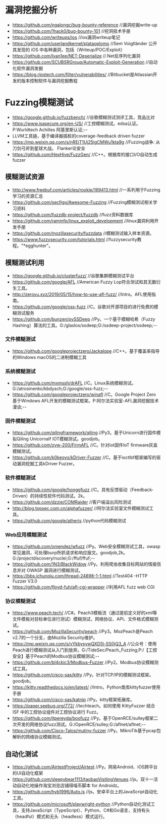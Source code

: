# 漏洞挖掘分析
- https://github.com/ngalongc/bug-bounty-reference    //漏洞挖掘write-up
- https://github.com/1hack0/bug-bounty-101    //挖洞技术手册
- https://github.com/writeups/ios    //ios漏洞writeup笔记
- https://github.com/userlandkernel/plataoplomo    //Sem Voigtländer 公开其发现的 iOS 中各种漏洞，包括（Writeup/POC/Exploit）
- https://github.com/Ivan1ee/NET-Deserialize    //.Net反序列化漏洞
- https://github.com/SCUBSRGroup/Automatic-Exploit-Generation    //自动化软件漏洞发掘
- https://blog.ripstech.com/filter/vulnerabilities/    //Bitbucket是Atlassian开发的版本控制软件与漏洞挖掘教程
# Fuzzing模糊测试
- https://google.github.io/fuzzbench/    //谷歌模糊测试测评工具，竞品比对
- https://www.isasecure.org/en-US/    //工控模糊测试。edsa认证。P:Wurldtech Achilles 阿基里斯认证;--
- LLVM工具链，基于编译器插桩的coverage-feedback driven fuzzer
- https://mp.weixin.qq.com/s/nREiT1Uj25igCMWu1kta9g    //Fuzzing战争: 从刀剑弓斧到星球大战。 Flanker论安全
- https://github.com/HexHive/FuzzGen/    //C++。根据库的接口I/O自动生成fuzzer
## 模糊测试资源
- http://www.freebuf.com/articles/rookie/169413.html    //一系列用于Fuzzing学习的资源汇总
- https://github.com/secfigo/Awesome-Fuzzing    //Fuzzing模糊测试相关学习资料
- https://github.com/fuzzdb-project/fuzzdb    //fuzz资料数据库
- https://github.com/raminfp/linux_exploit_development    //linux漏洞利用开发手册
- https://github.com/mozillasecurity/fuzzdata    //模糊测试输入样本资源。
- https://www.fuzzysecurity.com/tutorials.html    //fuzzysecurity教程。"*egghunter"。
## 模糊测试利用
- https://google.github.io/clusterfuzz/    //谷歌集群模糊测试平台
- https://github.com/google/AFL    //American Fuzzy Lop符合测试和其无数衍生工具。
- http://zeroyu.xyz/2019/05/15/how-to-use-afl-fuzz/    //Intro。AFL使用指南。
- https://github.com/google/oss-fuzz    //C。谷歌对开源项目的进行免费的模糊测试服务
- https://github.com/bunzen/pySSDeep    //Py。一个基于模糊哈希（Fuzzy Hashing）算法的工具。G:/glaslos/ssdeep;G:/ssdeep-project/ssdeep;--
### 文件模糊测试
- https://github.com/googleprojectzero/Jackalope    //C++。基于覆盖率指导的Windows macOS的二进制模糊工具
### 系统模糊测试
- https://github.com/mxmssh/drAFL    //C。Linux系统模糊测试。G:/atrosinenko/kbdysch;G:/google/oss-fuzz;--
- https://github.com/googleprojectzero/winafl    //C。Google Project Zero 基于Windows AFL开发的模糊测试框架。P:阿尔法实验室-AFL漏洞挖掘技术漫谈;--
### 固件模糊测试
- https://github.com/qilingframework/qiling    //Py3。基于Unicorn进行固件模拟Qiling Unicornalf IOT模糊测试。goodjob。
- https://github.com/zyw-200/FirmAFL    //C。针对iot固件IoT firmware灰盒模糊测试。
- https://github.com/k0keoyo/kDriver-Fuzzer    //C。基于ioctlbf框架编写的驱动漏洞挖掘工具kDriver Fuzzer。
### 软件模糊测试
- https://github.com/google/honggfuzz    //C。具有反馈驱动（Feedback-Driven）的持续性软件代码测试。2k。
- https://github.com/dzzie/COMRaider    //客户端溢出风险测试
- http://blog.topsec.com.cn/alphafuzzer/    //阿尔法实验室文件模糊测试工具。
- https://github.com/google/atheris    //python代码模糊测试
### Web应用模糊测试
- https://github.com/xmendez/wfuzz    //Py。Web安全模糊测试工具，owasp常见漏洞，可处理burp所抓请求和响应报文。goodjob,2k。G:/projectdiscovery/nuclei;G:/ffuf/ffuf;--
- https://github.com/1N3/BlackWidow    //Py。利用爬虫收集目标网站的情报信息并对 OWASP 漏洞进行模糊测试。
- https://bbs.ichunqiu.com/thread-24898-1-1.html    //Test404 -HTTP Fuzzer V3.0
- https://github.com/floyd-fuh/afl-cgi-wrapper    //利用AFL fuzz web CGI
### 协议模糊测试
- https://www.peach.tech/    //C#。Peach3模板流（通过提前定义好的xml等文件模板对目标单位进行测试）模糊测试，网络协议、API、文件格式模糊测试。
- https://github.com/MozillaSecurity/peach    //Py3。MozPeach是Peach v2.7的一个分支，由Mozilla Security维护。
- https://mp.weixin.qq.com/s/yYkbysywQXD5l-SS0jQ3_A    //公众号：使用Peach进行模糊测试从入门到放弃。G:/TideSec/Peach_Fuzzing;P:/【工控安全】基于Peach的Modbus协议模糊测试;--
- https://github.com/bl4ckic3/Modbus-Fuzzer    //Py2。Modbus协议模糊测试工具。
- https://github.com/cisco-sas/kitty    //Py。针对TCP/IP的模糊测试框架。goodjob。
- https://kitty.readthedocs.io/en/latest/    //Intro。Python类库kittyfuzzer使用手册
- https://github.com/cisco-sas/katnip    //Py。kitty框架拓展库。
- https://paper.seebug.org/772/    //techteach。如何使用 KittyFuzzer 结合 ISF 中的工控协议组件对工控协议进行 Fuzz。
- https://github.com/jtpereyda/boofuzz    //Py。基于OpenRCE/sulley框架二次开发的网络协议fuzz测试。G:/OpenRCE/sulley;G:/aflnet/aflnet;--
- https://github.com/Cisco-Talos/mutiny-fuzzer    //Py。MikroTik基于pcap包解析的网络协议模糊测试。

## 自动化测试
- https://github.com/AirtestProject/Airtest    //Py。网易Android、iOS跨平台的UI自动化框架
- https://github.com/sleepybear1113/taobaoVisitingVenues    //js。双十一活动自动化地操作淘宝浏览店铺得喵币脚本 for Androidz。
- https://github.com/hyb1996/Auto.js    //js。安卓平台上的JavaScript自动化工具。
- https://github.com/microsoft/playwright-python    //Python自动化测试工具，支持JavaScript（TypeScript）、Python、C#和Go语言，支持有头（headful）模式和无头（headless）模式运行。